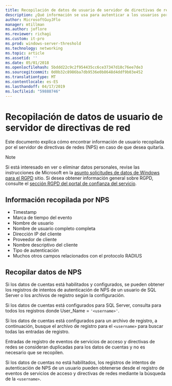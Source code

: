 ```yaml
---
title: Recopilación de datos de usuario de servidor de directivas de red
description: ¿Qué información se usa para autenticar a los usuarios por servidor de directivas de redes en Windows Server 2016.
author: MicrosoftGuyJFlo
manager: mtillman
ms.author: joflore
ms.reviewer: richagi
ms.custom: it-pro
ms.prod: windows-server-threshold
ms.technology: networking
ms.topic: article
ms.assetid: ''
ms.date: 05/01/2018
ms.openlocfilehash: 5bddd22c9c2f954435cc6ce37347d18c76ee7de3
ms.sourcegitcommit: 0d0b32c8986ba7db9536e0b8648d4ddf9b03e452
ms.translationtype: MT
ms.contentlocale: es-ES
ms.lasthandoff: 04/17/2019
ms.locfileid: "59888746"
---
```

# <a name="network-policy-server-user-data-collection"></a>Recopilación de datos de usuario de servidor de directivas de red

Este documento explica cómo encontrar información de usuario recopilada por el servidor de directivas de redes (NPS) en caso de que desea quitarla.

>[!Note]
>Si está interesado en ver o eliminar datos personales, revise las instrucciones de Microsoft en la [asunto solicitudes de datos de Windows para el RGPD](https://docs.microsoft.com/microsoft-365/compliance/gdpr-dsr-windows) sitio. Si desea obtener información general sobre RGPD, consulte el [sección RGPD del portal de confianza del servicio](https://servicetrust.microsoft.com/ViewPage/GDPRGetStarted).

## <a name="information-collected-by-nps"></a>Información recopilada por NPS

- Timestamp
- Marca de tiempo del evento
- Nombre de usuario
- Nombre de usuario completo completa
- Dirección IP del cliente
- Proveedor de cliente
- Nombre descriptivo del cliente
- Tipo de autenticación
- Muchos otros campos relacionados con el protocolo RADIUS

## <a name="gather-data-from-nps"></a>Recopilar datos de NPS

Si los datos de cuentas está habilitados y configurados, se pueden obtener los registros de intentos de autenticación de NPS de un usuario de SQL Server o los archivos de registro según la configuración. 

Si los datos de cuentas está configurados para SQL Server, consulta para todos los registros donde User_Name = `'<username>'`.

Si los datos de cuentas está configurados para un archivo de registro, a continuación, busque el archivo de registro para el `<username>` para buscar todas las entradas de registro.

Entradas de registro de eventos de servicios de acceso y directivas de redes se consideran duplicadas para los datos de cuentas y no es necesario que se recopilen.

Si los datos de cuentas no está habilitados, los registros de intentos de autenticación de NPS de un usuario pueden obtenerse desde el registro de eventos de servicios de acceso y directivas de redes mediante la búsqueda de la `<username>`.
